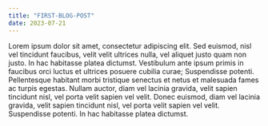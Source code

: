```yaml
---
title: "FIRST-BLOG-POST"
date: 2023-07-21
---
```



Lorem ipsum dolor sit amet, consectetur adipiscing elit. 
Sed euismod, nisl vel tincidunt faucibus, velit velit ultrices nulla, vel aliquet justo quam non justo. 
In hac habitasse platea dictumst. 
Vestibulum ante ipsum primis in faucibus orci luctus et ultrices posuere cubilia curae; 
Suspendisse potenti. 
Pellentesque habitant morbi tristique senectus et netus et malesuada fames ac turpis egestas. 
Nullam auctor, diam vel lacinia gravida, velit sapien tincidunt nisl, vel porta velit sapien vel velit. 
Donec euismod, diam vel lacinia gravida, velit sapien tincidunt nisl, vel porta velit sapien vel velit. 
Suspendisse potenti. 
In hac habitasse platea dictumst.
